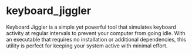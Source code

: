 # keyboard_jiggler
Keyboard Jiggler is a simple yet powerful tool that simulates keyboard activity at regular intervals to prevent your computer from going idle. With an executable that requires no installation or additional dependencies, this utility is perfect for keeping your system active with minimal effort.
